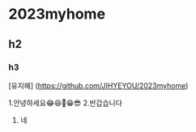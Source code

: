 # 2023myhome
## h2
### h3
[유지혜] (https://github.com/JIHYEYOU/2023myhome)

1.안녕하세요😂😆🥰😁😎
2.반갑습니다
1. 네
